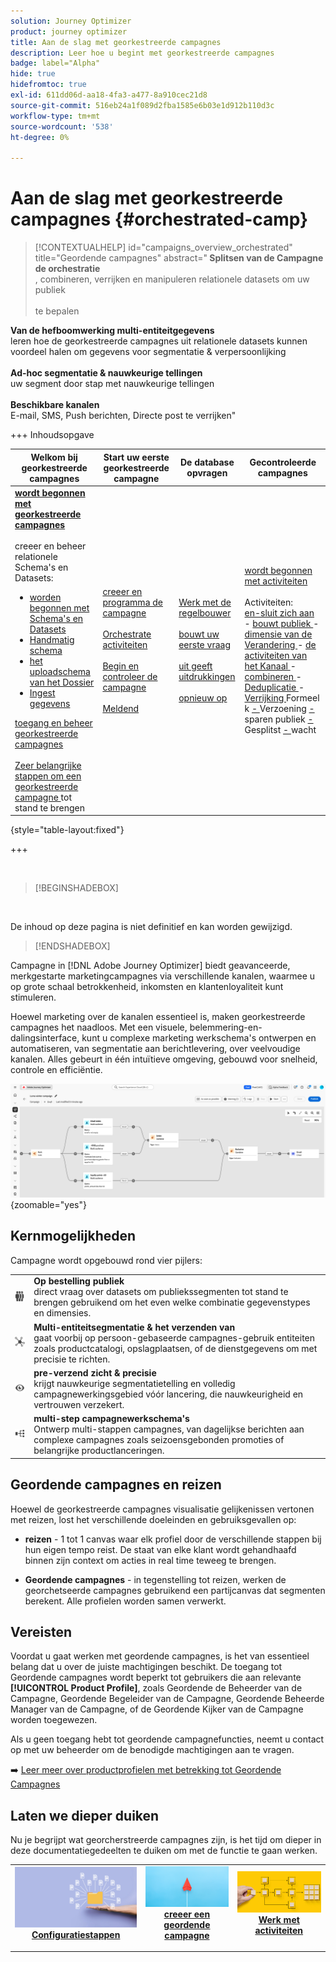 ```yaml
---
solution: Journey Optimizer
product: journey optimizer
title: Aan de slag met georkestreerde campagnes
description: Leer hoe u begint met georkestreerde campagnes
badge: label="Alpha"
hide: true
hidefromtoc: true
exl-id: 611dd06d-aa18-4fa3-a477-8a910cec21d8
source-git-commit: 516eb24a1f089d2fba1585e6b03e1d912b110d3c
workflow-type: tm+mt
source-wordcount: '538'
ht-degree: 0%

---
```


# Aan de slag met georkestreerde campagnes {#orchestrated-camp}

>[!CONTEXTUALHELP]
>id="campaigns_overview_orchestrated"
>title="Geordende campagnes"
>abstract="<b> Splitsen van de Campagne de orchestratie </b><br/>, combineren, verrijken en manipuleren relationele datasets om uw publiek <br/><br/> te bepalen

<b> Van de hefboomwerking multi-entiteitgegevens </b><br/> leren hoe de georkestreerde campagnes uit relationele datasets kunnen voordeel halen om gegevens voor segmentatie &amp; verpersoonlijking <br/><br/><b> Ad-hoc segmentatie &amp; nauwkeurige tellingen </b><br/> uw segment door stap met nauwkeurige tellingen <br/><br/><b> Beschikbare kanalen </b><br/> E-mail, SMS, Push berichten, Directe post te verrijken&quot;

+++ Inhoudsopgave

| Welkom bij georkestreerde campagnes | Start uw eerste georkestreerde campagne | De database opvragen | Gecontroleerde campagnes |
|---|---|---|---|
| <b>[ wordt begonnen met georkestreerde campagnes ](gs-orchestrated-campaigns.md)</b><br/><br/> creeer en beheer relationele Schema&#39;s en Datasets:</br> <ul><li>[ worden begonnen met Schema&#39;s en Datasets ](gs-schemas.md)</li><li>[ Handmatig schema ](manual-schema.md)</li><li>[ het uploadschema van het Dossier ](file-upload-schema.md)</li><li>[ Ingest gegevens ](ingest-data.md)</li></ul>[ toegang en beheer georkestreerde campagnes ](access-manage-orchestrated-campaigns.md)<br/><br/>[ Zeer belangrijke stappen om een georkestreerde campagne ](gs-campaign-creation.md) tot stand te brengen | [ creeer en programma de campagne ](create-orchestrated-campaign.md)<br/><br/>[ Orchestrate activiteiten ](orchestrate-activities.md)<br/><br/>[ Begin en controleer de campagne ](start-monitor-campaigns.md)<br/><br/>[ Meldend ](reporting-campaigns.md) | [ Werk met de regelbouwer ](orchestrated-rule-builder.md)<br/><br/>[ bouwt uw eerste vraag ](build-query.md)<br/><br/>[ uit geeft uitdrukkingen ](edit-expressions.md)<br/><br/>[ opnieuw op ](retarget.md) | [ wordt begonnen met activiteiten ](activities/about-activities.md)<br/><br/> Activiteiten:<br/>[ en-sluit zich aan ](activities/and-join.md) - [ bouwt publiek ](activities/build-audience.md) - [ dimensie van de Verandering ](activities/change-dimension.md) - [ de activiteiten van het Kanaal ](activities/channels.md) - [ combineren ](activities/combine.md) - [ Deduplicatie ](activities/deduplication.md) - [ Verrijking ](activities/enrichment.md) Formeel k [ - ](activities/fork.md) Verzoening [ - ](activities/reconciliation.md) sparen publiek [ - ](activities/save-audience.md) Gesplitst [ - ](activities/split.md) wacht [](activities/wait.md) |

{style="table-layout:fixed"}

+++

<br/>

>[!BEGINSHADEBOX]

</br>

De inhoud op deze pagina is niet definitief en kan worden gewijzigd.

>[!ENDSHADEBOX]

Campagne in [!DNL Adobe Journey Optimizer] biedt geavanceerde, merkgestarte marketingcampagnes via verschillende kanalen, waarmee u op grote schaal betrokkenheid, inkomsten en klantenloyaliteit kunt stimuleren.

Hoewel marketing over de kanalen essentieel is, maken georkestreerde campagnes het naadloos. Met een visuele, belemmering-en-dalingsinterface, kunt u complexe marketing werkschema&#39;s ontwerpen en automatiseren, van segmentatie aan berichtlevering, over veelvoudige kanalen. Alles gebeurt in één intuïtieve omgeving, gebouwd voor snelheid, controle en efficiëntie.

![](assets/canvas-example-diagram.png){zoomable="yes"}

## Kernmogelijkheden

Campagne wordt opgebouwd rond vier pijlers:

<table style="table-layout:auto">
<tr style="border: 0;">
<td><img alt="Op verzoek publiek" src="assets/do-not-localize/icon-audience.svg" width="50px"></a></td><td><b> Op bestelling publiek </b><br/> direct vraag over datasets om publiekssegmenten tot stand te brengen gebruikend om het even welke combinatie gegevenstypes en dimensies.</td></tr>
<tr style="border: 0;">
<td><img alt="Segmentering en verzending van meerdere entiteiten" src="assets/do-not-localize/icon-entity.svg" width="50px"></a></td><td><b> Multi-entiteitsegmentatie &amp; het verzenden van </b><br/> gaat voorbij op persoon-gebaseerde campagnes-gebruik entiteiten zoals productcatalogi, opslagplaatsen, of de dienstgegevens om met precisie te richten.</td></tr>
<tr style="border: 0;">
<td><img alt="Zichtbaarheid vóór verzending en precisie" src="assets/do-not-localize/icon-visibility.svg" width="50px"></a></td><td><b> pre-verzend zicht &amp; precisie </b><br/> krijgt nauwkeurige segmentatietelling en volledig campagnewerkingsgebied vóór lancering, die nauwkeurigheid en vertrouwen verzekert.</td></tr>
<tr style="border: 0;">
<td><img alt="Workflows voor meerdere stappen" src="assets/do-not-localize/icon-multistep.svg" width="50px"></a></td><td><b> multi-step campagnewerkschema's </b><br/> Ontwerp multi-stappen campagnes, van dagelijkse berichten aan complexe campagnes zoals seizoensgebonden promoties of belangrijke productlanceringen.</td></tr>
</table>

## Geordende campagnes en reizen

Hoewel de georkestreerde campagnes visualisatie gelijkenissen vertonen met reizen, lost het verschillende doeleinden en gebruiksgevallen op:

* **reizen** - 1 tot 1 canvas waar elk profiel door de verschillende stappen bij hun eigen tempo reist. De staat van elke klant wordt gehandhaafd binnen zijn context om acties in real time teweeg te brengen.

* **Geordende campagnes** - in tegenstelling tot reizen, werken de georchetseerde campagnes gebruikend een partijcanvas dat segmenten berekent. Alle profielen worden samen verwerkt.

## Vereisten

Voordat u gaat werken met geordende campagnes, is het van essentieel belang dat u over de juiste machtigingen beschikt. De toegang tot Geordende campagnes wordt beperkt tot gebruikers die aan relevante **[!UICONTROL Product Profile]**, zoals Geordende de Beheerder van de Campagne, Geordende Begeleider van de Campagne, Geordende Beheerde Manager van de Campagne, of de Geordende Kijker van de Campagne worden toegewezen.

Als u geen toegang hebt tot geordende campagnefuncties, neemt u contact op met uw beheerder om de benodigde machtigingen aan te vragen.

➡️ [ Leer meer over productprofielen met betrekking tot Geordende Campagnes ](../administration/ootb-product-profiles.md)

## Laten we dieper duiken

Nu je begrijpt wat georcherstreerde campagnes zijn, is het tijd om dieper in deze documentatiegedeelten te duiken om met de functie te gaan werken.

<table><tr style="border: 0; text-align: center;">
<td>
<a href="gs-campaign-creation.md">
<img alt="Workflows openen en beheren" src="assets/do-not-localize/workflow-access.jpeg">
</a>
<div>
<a href="gs-campaign-creation.md"><strong>Configuratiestappen</strong></a>
</div>
<p>
</td>
<td>
<a href="create-orchestrated-campaign.md">
<img alt="Lood" src="assets/do-not-localize/workflow-create.jpeg">
</a>
<div><a href="create-orchestrated-campaign.md"><strong> creeer een geordende campagne </strong>
</div>
<p>
</td>
<td>
<a href="activities/about-activities.md">
<img alt="Onfrequent" src="assets/do-not-localize/workflow-activities.jpeg">
</a>
<div>
<a href="activities/about-activities.md"><strong> Werk met activiteiten </strong></a>
</div>
<p></td>
</tr></table>
